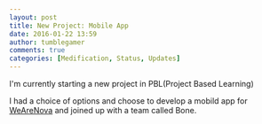 ```yaml
---
layout: post
title: New Project: Mobile App
date: 2016-01-22 13:59
author: tumblegamer
comments: true
categories: [Medification, Status, Updates]
---
```

I'm currently starting a new project in PBL(Project Based Learning)

I had a choice of options and choose to develop a mobild app for <a href="http://www.wearenova.co.uk/">WeAreNova</a> and joined up with a team called Bone.
